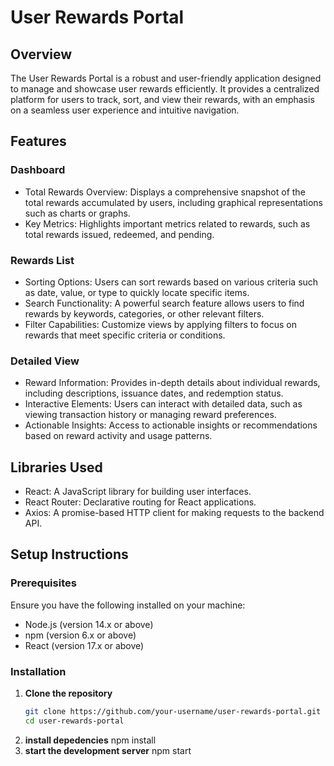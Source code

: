 # User Rewards Portal


## Overview

The User Rewards Portal is a robust and user-friendly application designed to manage and showcase user rewards efficiently. It provides a centralized platform for users to track, sort, and view their rewards, with an emphasis on a seamless user experience and intuitive navigation.

## Features

### Dashboard
* Total Rewards Overview: Displays a comprehensive snapshot of the total rewards accumulated by users, including graphical representations such as charts or graphs.
* Key Metrics: Highlights important metrics related to rewards, such as total rewards issued, redeemed, and pending.
### Rewards List
* Sorting Options: Users can sort rewards based on various criteria such as date, value, or type to quickly locate specific items.
* Search Functionality: A powerful search feature allows users to find rewards by keywords, categories, or other relevant filters.
* Filter Capabilities: Customize views by applying filters to focus on rewards that meet specific criteria or conditions.
### Detailed View
* Reward Information: Provides in-depth details about individual rewards, including descriptions, issuance dates, and redemption status.
* Interactive Elements: Users can interact with detailed data, such as viewing transaction history or managing reward preferences.
* Actionable Insights: Access to actionable insights or recommendations based on reward activity and usage patterns.

## Libraries Used

* React: A JavaScript library for building user interfaces.
* React Router: Declarative routing for React applications.
* Axios: A promise-based HTTP client for making requests to the backend API.

## Setup Instructions

### Prerequisites
Ensure you have the following installed on your machine:
- Node.js (version 14.x or above)
- npm (version 6.x or above)
- React (version 17.x or above)

### Installation

1. **Clone the repository**
   ```bash
   git clone https://github.com/your-username/user-rewards-portal.git
   cd user-rewards-portal
2. **install depedencies**
   npm install
3. **start the development server**
   npm start


